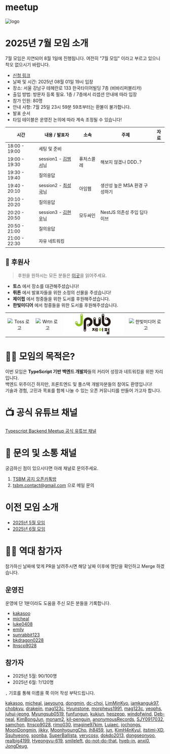 # meetup

![logo](./public/logo/banner.png)

# 2025년 7월 모임 소개

7월 모임은 지연되어 8월 1일에 진행됩니다. 여전히 "7월 모임" 이라고 부르고 있으니 착오 없으시기 바랍니다.

- [신청 링크](https://event-us.kr/tsbackendmeetup/event/107975)
- 날짜 및 시간: 2025년 08월 01일 19시 입장
- 장소: 서울 강남구 테헤란로 133 한국타이어빌딩 7층 (비바리퍼블리카)
- 출입 방법: 방문자 등록 필요. 1층 / 7층에서 리셉션 안내에 따라 입장
- 참가 인원: 80명
- 안내 사항: 7월 25일 23시 59분 59초부터는 환불이 불가합니다.
- 발표 순서
- 타임 테이블은 운영진 논의에 따라 계속 조정될 수 있습니다!

| 시간          | 내용 / 발표자                                                               | 소속       | 주제                          | 자료 |
| ------------- | --------------------------------------------------------------------------- | ---------- | ----------------------------- | ---- |
| 18:00 - 19:00 | 세팅 및 준비                                                                |            |                               |      |
| 19:00 - 19:30 | session1 - [김범서](https://github.com/TigerWest)님                         | 퓨처스콜레 | 해보지 않겠나 DDD..?          |      |
| 19:30 - 19:40 | 질의응답                                                                    |            |                               |      |
| 19:40 - 20:10 | session2 - [최성국](https://www.linkedin.com/in/seongguk-choi-297b2a172/)님 | 아임웹     | 생산성 높은 MSA 환경 구성하기 |      |
| 20:10 - 20:20 | 질의응답                                                                    |            |                               |      |
| 20:20 - 20:50 | session3 - [김현우](https://www.linkedin.com/in/coalery/)님                 | 모두싸인   | NestJS 의존성 주입 딥다이브   |      |
| 20:50 - 21:00 | 질의응답                                                                    |            |                               |      |
| 21:00 - 22:30 | 자유 네트워킹                                                               |            |                               |      |

## 🏢 후원사

> 후원을 원하시는 모든 분들은 [이곳](https://github.com/ts-backend-meetup-ts/meetup/blob/main/CONTRIBUTING.md)을 읽어주세요.

- **토스** 에서 장소를 대관해주셨습니다!
- **뤼튼** 에서 발표자들을 위한 소정의 선물을 주셨습니다!
- **제이펍** 에서 청중들을 위한 도서를 후원해주셨습니다.
- **한빛미디어** 에서 청중들을 위한 도서를 후원해주셨습니다.

<table>
  <tr>
    <td align="center">
      <img src="./public/logo/toss.png" alt="Toss 로고" width="200"/><br/>
    </td>
    <td align="center">
      <img src="./public/logo/wrtn.png" alt="Wrtn 로고" width="200"/><br/>
    <td align="center">
      <img src="./public/logo/jpub_2.png" alt="Jpub 로고" width="200"/><br/>
    </td>
    <td align="center">
      <img src="./public/logo/hanbit.png" alt="한빛미디어 로고" width="200"/><br/>
    </td>

  </tr>
</table>

# 🧑‍💻 모임의 목적은?

이번 모임은 **TypeScript 기반 백엔드 개발자**들의 커리어 성장과 네트워킹을 위한 자리입니다.  
백엔드 위주이긴 하지만, 프론트엔드 및 풀스택 개발자분들의 참여도 환영입니다!  
기술과 경험, 고민과 목표를 함께 나눌 수 있는 오픈 커뮤니티를 만들어 가고자 합니다.

# 📺 공식 유튜브 채널

[Typescript Backend Meetup 공식 유튜브 채널](https://youtube.com/@typescriptbackend)

# 💬 문의 및 소통 채널

궁금하신 점이 있으시다면 아래 채널로 문의주세요.

1. [TSBM 공지 오픈카톡방](https://open.kakao.com/o/gKXJtxEh)
2. tsbm.contact@gmail.com 으로 메일 문의

# 이전 모임 소개

- [2025년 5월 모임](./public/2505/README.md)
- [2025년 6월 모임](./public/2506/README.md)

# 🧑‍💻 역대 참가자

참가하신 날짜에 맞게 PR을 날려주시면 해당 날짜 이후에 명단을 확인하고 Merge 하겠습니다.

## 운영진

운영에 단 1분이라도 도움을 주신 모든 분들을 기록합니다.

- [kakasoo](https://github.com/kakasoo)
- [micheal](https://github.com/8471919)
- [luke0408](https://github.com/luke0408)
- [emily](https://github.com/emily-uiux)
- [sunrabbit123](https://github.com/sunrabbit123)
- [bkdragon0228](https://github.com/bkdragon0228)
- [ltnscp9028](https://github.com/ltnscp9028)

## 참가자

- 2025년 5월: 90/100명
- 2025년 6월: ?/120명

`,` 기호를 통해 이름을 쭉 이어 작성 부탁드립니다.

[kakasoo](https://github.com/kakasoo),
[micheal](https://github.com/8471919),
[jaeyoung](https://github.com/Yu-Jaeyoung),
[dongmin](https://github.com/MoonDongmin),
[dc-choi](https://github.com/dc-choi),
[LimMinKyo](https://github.com/LimMinKyo),
[iamkanguk97](https://github.com/iamkanguk97),
[chobkyu](https://github.com/chobkyu),
[drakejin](https://github.com/drakejin),
[mag123c](https://github.com/mag123c),
[Hyunstone](https://github.com/Hyunstone),
[morpheus1991](https://github.com/morpheus1991),
[mag123c](https://github.com/mag123c),
[yeophs](https://github.com/yeophs),
[juhui-jeong](https://github.com/juhui-jeong),
[Myungsub0519](https://github.com/Myungsub0519),
[funfungun](https://github.com/funfungun),
[kukjun](https://github.com/kukjun),
[heozeop](https://github.com/heozeop),
[windofwind](https://github.com/windofwind),
[Deb-neal](https://github.com/Deb-neal),
[KimBongJun](https://github.com/Brazen-Story),
[monam2](https://github.com/monam2),
[kil-penguin](https://github.com/kilhyeonjun),
[anonymousRecords](https://github.com/anonymousRecords),
[SJY0917032](https://github.com/SJY0917032),
[samchon](https://github.com/samchon),
[ltnscp9028](https://github.com/ltnscp9028),
[rimo030](https://github.com/rimo030),
[imagine97kim](https://github.com/imagine97kim),
[Lujaec](https://github.com/Lujaec),
[jochongs](https://github.com/jochongs),
[MoonDongmin](https://github.com/MoonDongmin),
[jikky](https://github.com/jjikky),
[MoonhyoungCho](https://github.com/echo26),
[jh8459](https://github.com/jh8459),
[jun](https://github.com/dong-jun-shin),
[KimH4nKyul](https://github.com/KimH4nKyul),
[itstimi-XD](https://github.com/itstimi-XD),
[Ssuhyeong](https://github.com/Ssuhyeong),
[soonba](https://github.com/soonba),
[SuperBallista](https://github.com/SuperBallista),
[verycosy](https://github.com/verycosy),
[dokdo2013](https://github.com/dokdo2013),
[dongseonyoo](https://github.com/dongseonyoo),
[realbig4199](https://github.com/realbig4199),
[Hyeongyu-619](https://github.com/Hyeongyu-619),
[smileleft](https://github.com/smileleft),
[do-not-do-that](https://github.com/do-not-do-that),
[hyeb-in](https://github.com/hyeb-in),
[anxi0](https://github.com/anxi0),
[JongDeug](https://github.com/JongDeug),

